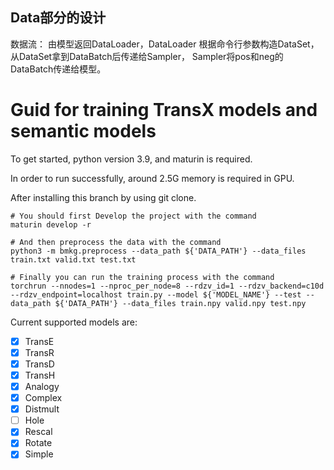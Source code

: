## Data部分的设计

数据流： 由模型返回DataLoader，DataLoader 根据命令行参数构造DataSet，从DataSet拿到DataBatch后传递给Sampler， 
Sampler将pos和neg的DataBatch传递给模型。

# Guid for training TransX models and semantic models


To get started, python version 3.9, and maturin is required.

In order to run successfully, around 2.5G memory is required in GPU.

After installing this branch by using git clone.



```shell
# You should first Develop the project with the command
maturin develop -r

# And then preprocess the data with the command
python3 -m bmkg.preprocess --data_path ${'DATA_PATH'} --data_files train.txt valid.txt test.txt

# Finally you can run the training process with the command
torchrun --nnodes=1 --nproc_per_node=8 --rdzv_id=1 --rdzv_backend=c10d --rdzv_endpoint=localhost train.py --model ${'MODEL_NAME'} --test --data_path ${'DATA_PATH'} --data_files train.npy valid.npy test.npy

```

Current supported models are:
- [x] TransE
- [x] TransR
- [x] TransD
- [x] TransH
- [x] Analogy
- [x] Complex
- [x] Distmult
- [ ] Hole
- [x] Rescal
- [x] Rotate
- [x] Simple
